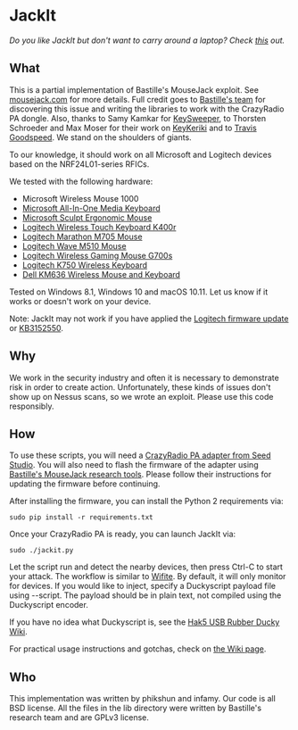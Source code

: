 # JackIt

_Do you like JackIt but don't want to carry around a laptop? Check [this](https://github.com/phikshun/uC_mousejack) out._

## What

This is a partial implementation of Bastille's MouseJack exploit. See [mousejack.com](https://www.mousejack.com) for more details. Full credit goes to [Bastille's team](https://www.bastille.net/meet-mousejack-researchers) for discovering this issue and writing the libraries to work with the CrazyRadio PA dongle. Also, thanks to Samy Kamkar for [KeySweeper](http://samy.pl/keysweeper/), to Thorsten Schroeder and Max Moser for their work on [KeyKeriki](http://www.remote-exploit.org/articles/keykeriki_v2_0__8211_2_4ghz/) and to [Travis Goodspeed](http://travisgoodspeed.blogspot.ca/2011/02/promiscuity-is-nrf24l01s-duty.html). We stand on the shoulders of giants.

To our knowledge, it should work on all Microsoft and Logitech devices based on the NRF24L01-series RFICs.

We tested with the following hardware:
- Microsoft Wireless Mouse 1000
- [Microsoft All-In-One Media Keyboard](https://www.microsoft.com/accessories/en-ca/products/keyboards/all-in-one-media-keyboard/n9z-00002)
- [Microsoft Sculpt Ergonomic Mouse](https://www.microsoft.com/accessories/en-ca/products/mice/sculpt-ergonomic-mouse/l6v-00002)
- [Logitech Wireless Touch Keyboard K400r](http://www.logitech.com/en-ca/product/wireless-touch-keyboard-k400r)
- [Logitech Marathon M705 Mouse](http://www.logitech.com/en-us/product/marathon-mouse-m705)
- [Logitech Wave M510 Mouse](http://www.logitech.com/en-ca/product/wireless-mouse-m510)
- [Logitech Wireless Gaming Mouse G700s](http://gaming.logitech.com/en-ca/product/g700s-rechargeable-wireless-gaming-mouse)
- [Logitech K750 Wireless Keyboard](https://www.logitech.com/en-ca/product/k750-keyboard)
- [Dell KM636 Wireless Mouse and Keyboard](http://www.dell.com/en-us/shop/dell-wireless-keyboard-and-mouse-km636-black/apd/580-adty/pc-accessories)

Tested on Windows 8.1, Windows 10 and macOS 10.11. Let us know if it works or doesn't work on your device.

Note: JackIt may not work if you have applied the [Logitech firmware update](http://forums.logitech.com/t5/Mice-and-Pointing-Devices/Logitech-Response-to-Unifying-Receiver-Research-Findings/td-p/1493878) or [KB3152550](https://support.microsoft.com/en-us/kb/3152550).

## Why

We work in the security industry and often it is necessary to demonstrate risk in order to create action. Unfortunately, these kinds of issues don't show up on Nessus scans, so we wrote an exploit. Please use this code responsibly.

## How

To use these scripts, you will need a [CrazyRadio PA adapter from Seed Studio](https://www.seeedstudio.com/item_detail.html?p_id=2104). You will also need to flash the firmware of the adapter using [Bastille's MouseJack research tools](https://github.com/RFStorm/mousejack). Please follow their instructions for updating the firmware before continuing.

After installing the firmware, you can install the Python 2 requirements via:

```
sudo pip install -r requirements.txt
```

Once your CrazyRadio PA is ready, you can launch JackIt via:

```
sudo ./jackit.py
```

Let the script run and detect the nearby devices, then press Ctrl-C to start your attack. The workflow is similar to [Wifite](https://github.com/derv82/wifite). By default, it will only monitor for devices. If you would like to inject, specify a Duckyscript payload file using --script. The payload should be in plain text, not compiled using the Duckyscript encoder.

If you have no idea what Duckyscript is, see the [Hak5 USB Rubber Ducky Wiki](https://github.com/hak5darren/USB-Rubber-Ducky/wiki/Duckyscript).

For practical usage instructions and gotchas, check on [the Wiki page](https://github.com/phikshun/jackit/wiki).

## Who

This implementation was written by phikshun and infamy. Our code is all BSD license. All the files in the lib directory were written by Bastille's research team and are GPLv3 license.
